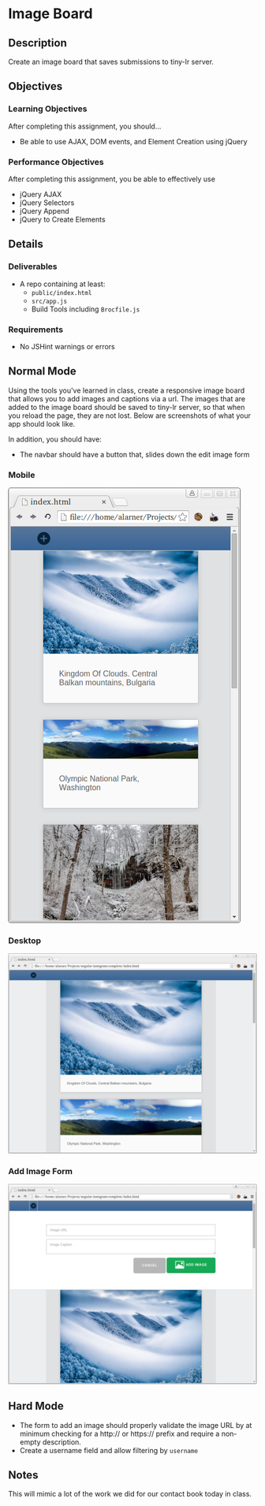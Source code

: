 # Image Board

## Description

Create an image board that saves submissions to tiny-lr server.

## Objectives

### Learning Objectives

After completing this assignment, you should…

* Be able to use AJAX, DOM events, and Element Creation using jQuery


### Performance Objectives

After completing this assignment, you be able to effectively use

* jQuery AJAX
* jQuery Selectors
* jQuery Append
* jQuery to Create Elements

## Details

### Deliverables

* A repo containing at least:
  * `public/index.html`
  * `src/app.js`
  * Build Tools including `Brocfile.js`

### Requirements

* No JSHint warnings or errors

## Normal Mode
Using the tools you've learned in class, create a responsive image board that allows you to add images and captions via a url.
The images that are added to the image board should be saved to tiny-lr server, so that when you reload the page, they are not lost.
Below are screenshots of what your app should look like.

In addition, you should have:
- The navbar should have a button that, slides down the edit image form

### Mobile
![Mobile](mobile.png)

### Desktop
![Desktop](desktop.png)

### Add Image Form
![Add](add.png)

## Hard Mode

- The form to add an image should properly validate the image URL by at minimum
  checking for a http:// or https:// prefix and require a non-empty description.
- Create a username field and allow filtering by `username`

## Notes

This will mimic a lot of the work we did for our contact book today in class.

